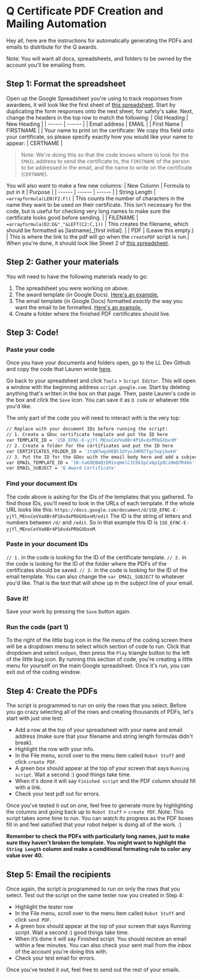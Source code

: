 # Q Certificate PDF Creation and Mailing Automation
Hey all, here are the instructions for automatically generating the PDFs and emails to distribute for the Q awards. 


Note: You will want all docs, spreadsheets, and folders to be owned by the account you'll be emailing from.


## Step 1: Format the spreadsheet
Open up the Google Spreadsheet you're using to track responses from awardees, it will look like the first sheet of [this spreadsheet](https://docs.google.com/spreadsheets/d/1ZiBLvL39-youUb3qSK-hub4-NQ_wL0HJeKWa7u753ek/edit#gid=1515223909). 
Start by duplicating the form responses onto the next sheet, for safety's sake.
Next, change the headers in the top row to match the following:
| Old Heading | New Heading |
| ------ | ------ |
| Email address | EMAIL |
| First Name | FIRSTNAME |
| Your name to print on the certificate:  We copy this field onto your certificate, so please specify exactly how you would like your name to appear: | CERTNAME |
>Note: We're doing this so that the code knows where to look for the `EMAIL` address to send the certificate to, the `FIRSTNAME` of the person to be addressed in the email, and the name to write on the certificate (`CERTNAME`).

You will also want to make a few new columns:
| New Column | Formula to put in it | Purpose |
| ------ | ------ | ------ |
| String Length | `=arrayformula(LEN(F2:F))` | This counts the number of characters in the name they want to be used on their certificate. This isn't necessary for the code, but is useful for checking very long names to make sure the certificate looks good before sending. |
| FILENAME | `=arrayformula(D2:D&"_"&LEFT(C2:C,1))` | This creates the filename, which should be formatted as [lastname]_[first initial]. |
| PDF | (Leave this empty.) | This is where the link to the pdf will go when the `createPDF` script is run.|
When you're done, it should look like Sheet 2 of [this spreadsheet](https://docs.google.com/spreadsheets/d/1ZiBLvL39-youUb3qSK-hub4-NQ_wL0HJeKWa7u753ek/edit#gid=380205012).


## Step 2: Gather your materials
You will need to have the following materials ready to go:
1. The spreadsheet you were working on above.
2. The award template (in Google Docs). [Here's an example.](https://drive.google.com/open?id=1SD_EFNC-E-yjYl_MEnxCeVVa0Br4P16vdxPRbGXbxnM)
3. The email template (in Google Docs) formatted *exactly* the way you want the email to be formatted. [Here's an example.](https://drive.google.com/open?id=1K-ta6OEBmQtEM1nqHelCJC6k5pCx6pIp8CiHmQfR4Oo)
4. Create a folder where the finished PDF certificates should live.

## Step 3: Code!
### Paste your code
Once you have your documents and folders open, go to the LL Dev Github and copy the code that Lauren wrote [here](https://github.com/learninglab-dev/ll-apps-scripts/blob/master/q-certs-automator.js).

Go back to your spreadsheet and click `Tools` > `Script Editor`. This will open a window with the beginning address `script.google.com`. Start by deleting anything that's written in the box on that page. Then, paste Lauren's code in the box and click the `Save` icon. You can save it as `Q code` or whatever title you'd like. 

The only part of the code you will need to interact with is the very top:
```sh
// Replace with your document IDs before running the script:
// 1. Create a GDoc certificate template and put the ID here
var TEMPLATE_ID = '1SD_EFNC-E-yjYl_MEnxCeVVa0Br4P16vdxPRbGXbxnM'
// 2. Create a folder for the certificates and put the ID here
var CERTIFICATES_FOLDER_ID = '1tqW7wgzHEBt1dYyxJHRN7fgc5opjbokH'
// 3. Put the ID for the GDoc with the email body here and add a subject line
var EMAIL_TEMPLATE_ID = '1K-ta6OEBmQtEM1nqHelCJC6k5pCx6pIp8CiHmQfR4Oo'
var EMAIL_SUBJECT = 'Q Award Certificate'
```
### Find your document IDs
The code above is asking for the IDs of the templates that you gathered. To find those IDs, you'll need to look in the URLs of each template.
If the whole URL looks like this: `https://docs.google.com/document/d/1SD_EFNC-E-yjYl_MEnxCeVVa0Br4P16vdxPRbGXbxnM/edit`
The ID is the string of letters and numbers between `/d/` and `/edit`. So in that example this ID is `1SD_EFNC-E-yjYl_MEnxCeVVa0Br4P16vdxPRbGXbxnM`.

### Paste in your document IDs
`// 1.` in the code is looking for the ID of the certificate template.
`// 2.` in the code is looking for the ID of the folder where the PDFs of the certificates should be saved.
`// 3.` in the code is looking for the ID of the email template.
You can also change the `var EMAIL_SUBJECT` to whatever you'd like. That is the text that will show up in the subject line of your email.

### Save it!
Save your work by pressing the `Save` button again.

### Run the code (part 1)
To the right of the little bug icon in the file menu of the coding screen there will be a dropdown menu to select which section of code to run. Click that dropdown and select `onOpen`, then press the `Play` triangle button to the left of the little bug icon.
By running this section of code, you're creating a little menu for yourself on the main Google spreadsheet.
Once it's run, you can exit out of the coding window.

## Step 4: Create the PDFs
The script is programmed to run on only the rows that you select. Before you go crazy selecting all of the rows and creating thousands of PDFs, let's start with just one test:
* Add a row at the top of your spreadsheet with your name and email address (make sure that your filename and string length formulas didn't break).
* Highlight the row with your info.
* In the File menu, scroll over to the menu item called `Robot Stuff` and click `create PDF`.
* A green box should appear at the top of your screen that says `Running script`. Wait a second :) good things take time.
* When it's done it will say `Finished script` and the PDF column should fill with a link.
* Check your test pdf out for errors.

Once you've tested it out on one, feel free to generate more by highlighting the columns and going back up to `Robot Stuff` > `create PDF`. Note: This script takes some time to run. You can watch its progress as the PDF boxes fill in and feel satisfied that your robot helper is doing all of the work. :)

**Remember to check the PDFs with particularly long names, just to make sure they haven't broken the template. You might want to highlight the `String Length` column and make a conditional formating rule to color any value over 40.**

## Step 5: Email the recipients
Once again, the script is programmed to run on only the rows that you select. Test out the script on the same tester row you created in Step 4:
* Highlight the tester row
* In the File menu, scroll over to the menu item called `Robot Stuff` and click `send PDF`.
* A green box should appear at the top of your screen that says Running script. Wait a second :) good things take time.
* When it’s done it will say Finished script. You should recieve an email within a few minutes. You can also check your sent mail from the inbox of the account you're doing this with.
* Check your test email for errors.

Once you've tested it out, feel free to send out the rest of your emails. 













 
